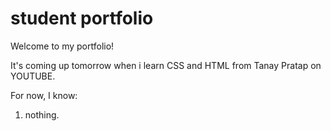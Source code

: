 # student portfolio

Welcome to my portfolio!

It's coming up tomorrow when i learn CSS and HTML from Tanay Pratap on YOUTUBE.
 
For now, I know:

1. nothing.
